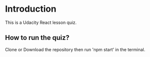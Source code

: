 # Introduction

This is a Udacity React lesson quiz.

## How to run the quiz?

Clone or Download the repository then run 'npm start' in the terminal. 
